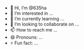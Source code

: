 - 👋 Hi, I’m @635ha
- 👀 I’m interested in ...
- 🌱 I’m currently learning ...
- 💞️ I’m looking to collaborate on ...
- 📫 How to reach me ...
- 😄 Pronouns: ...
- ⚡ Fun fact: ...

<!---
635ha/635ha is a ✨ special ✨ repository because its `README.md` (this file) appears on your GitHub profile.
You can click the Preview link to take a look at your changes.
--->
